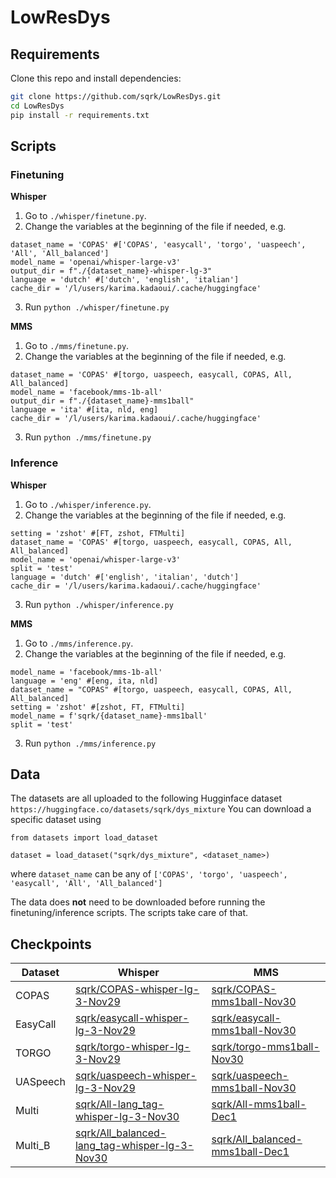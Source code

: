 # LowResDys

## Requirements
Clone this repo and install dependencies:
```bash
git clone https://github.com/sqrk/LowResDys.git
cd LowResDys
pip install -r requirements.txt
```

## Scripts
### Finetuning
**Whisper**

1. Go to `./whisper/finetune.py`.
2. Change the variables at the beginning of the file if needed, e.g.
```
dataset_name = 'COPAS' #['COPAS', 'easycall', 'torgo', 'uaspeech', 'All', 'All_balanced']
model_name = 'openai/whisper-large-v3'
output_dir = f"./{dataset_name}-whisper-lg-3"
language = 'dutch' #['dutch', 'english', 'italian']
cache_dir = '/l/users/karima.kadaoui/.cache/huggingface'
```
3. Run `python ./whisper/finetune.py`

**MMS**

1. Go to `./mms/finetune.py`.
2. Change the variables at the beginning of the file if needed, e.g.
```
dataset_name = 'COPAS' #[torgo, uaspeech, easycall, COPAS, All, All_balanced]
model_name = 'facebook/mms-1b-all'
output_dir = f"./{dataset_name}-mms1ball"
language = 'ita' #[ita, nld, eng]
cache_dir = '/l/users/karima.kadaoui/.cache/huggingface'
```
3. Run `python ./mms/finetune.py`

### Inference
**Whisper**

1. Go to `./whisper/inference.py`.
2. Change the variables at the beginning of the file if needed, e.g.
```
setting = 'zshot' #[FT, zshot, FTMulti]
dataset_name = 'COPAS' #[torgo, uaspeech, easycall, COPAS, All, All_balanced]
model_name = 'openai/whisper-large-v3'
split = 'test'
language = 'dutch' #['english', 'italian', 'dutch']
cache_dir = '/l/users/karima.kadaoui/.cache/huggingface'
```
3. Run `python ./whisper/inference.py`

**MMS**

1. Go to `./mms/inference.py`.
2. Change the variables at the beginning of the file if needed, e.g.
```
model_name = 'facebook/mms-1b-all'
language = 'eng' #[eng, ita, nld]
dataset_name = "COPAS" #[torgo, uaspeech, easycall, COPAS, All, All_balanced]
setting = 'zshot' #[zshot, FT, FTMulti]
model_name = f'sqrk/{dataset_name}-mms1ball'
split = 'test'
```
3. Run `python ./mms/inference.py`

## Data
The datasets are all uploaded to the following Hugginface dataset `https://huggingface.co/datasets/sqrk/dys_mixture`
You can download a specific dataset using 
```
from datasets import load_dataset

dataset = load_dataset("sqrk/dys_mixture", <dataset_name>)
```
where `dataset_name` can be any of `['COPAS', 'torgo', 'uaspeech', 'easycall', 'All', 'All_balanced']`

The data does **not** need to be downloaded before running the finetuning/inference scripts. The scripts take care of that.

## Checkpoints
| Dataset  | Whisper                                       | MMS                             |
|----------|-----------------------------------------------|---------------------------------|
| COPAS    | [sqrk/COPAS-whisper-lg-3-Nov29](https://huggingface.co/sqrk/COPAS-whisper-lg-3-Nov29)    | [sqrk/COPAS-mms1ball-Nov30](https://huggingface.co/sqrk/COPAS-mms1ball-Nov30)      |
| EasyCall | [sqrk/easycall-whisper-lg-3-Nov29](https://huggingface.co/sqrk/easycall-whisper-lg-3-Nov29)              | [sqrk/easycall-mms1ball-Nov30](https://huggingface.co/sqrk/easycall-mms1ball-Nov30)    |
| TORGO    | [sqrk/torgo-whisper-lg-3-Nov29](https://huggingface.co/sqrk/torgo-whisper-lg-3-Nov29)                 | [sqrk/torgo-mms1ball-Nov30](https://huggingface.co/sqrk/torgo-mms1ball-Nov30)       |
| UASpeech | [sqrk/uaspeech-whisper-lg-3-Nov29](https://huggingface.co/sqrk/uaspeech-whisper-lg-3-Nov29)              | [sqrk/uaspeech-mms1ball-Nov30](https://huggingface.co/sqrk/uaspeech-mms1ball-Nov30)    |
| Multi    | [sqrk/All-lang_tag-whisper-lg-3-Nov30](https://huggingface.co/sqrk/All-lang_tag-whisper-lg-3-Nov30)          | [sqrk/All-mms1ball-Dec1](https://huggingface.co/sqrk/All-mms1ball-Dec1)          |
| Multi_B  | [sqrk/All_balanced-lang_tag-whisper-lg-3-Nov30](https://huggingface.co/sqrk/All_balanced-lang_tag-whisper-lg-3-Nov30) | [sqrk/All_balanced-mms1ball-Dec1](https://huggingface.co/sqrk/All_balanced-mms1ball-Dec1) | 
